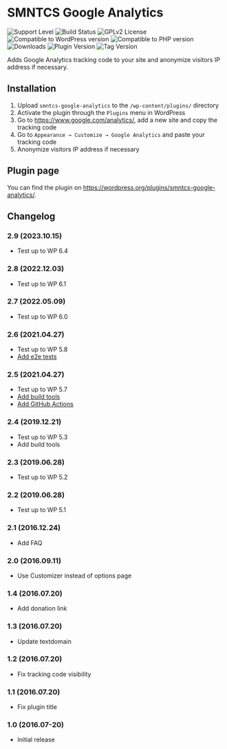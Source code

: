 # SMNTCS Google Analytics

![Support Level](https://img.shields.io/badge/support-active-green.svg)
![Build Status](https://github.com/nielslange/smntcs-google-analytics/actions/workflows/test.yml/badge.svg)
![GPLv2 License](https://img.shields.io/github/license/nielslange/smntcs-google-analytics.svg)
![Compatible to WordPress version](https://plugintests.com/plugins/smntcs-google-analytics/wp-badge.svg)
![Compatible to PHP version](https://plugintests.com/plugins/smntcs-google-analytics/php-badge.svg)
![Downloads](https://img.shields.io/wordpress/plugin/dt/smntcs-google-analytics.svg)
![Plugin Version](https://img.shields.io/wordpress/plugin/v/smntcs-google-analytics.svg)
![Tag Version](https://img.shields.io/github/tag/nielslange/smntcs-google-analytics.svg)

Adds Google Analytics tracking code to your site and anonymize visitors IP address if necessary.

## Installation

1. Upload `smntcs-google-analytics` to the `/wp-content/plugins/` directory
2. Activate the plugin through the `Plugins` menu in WordPress
3. Go to https://www.google.com/analytics/, add a new site and copy the tracking code
4. Go to `Appearance → Customize → Google Analytics` and paste your tracking code
5. Anonymize visitors IP address if necessary

## Plugin page

You can find the plugin on https://wordpress.org/plugins/smntcs-google-analytics/.

## Changelog

### 2.9 (2023.10.15)

- Test up to WP 6.4

### 2.8 (2022.12.03)

- Test up to WP 6.1

### 2.7 (2022.05.09)

- Test up to WP 6.0

### 2.6 (2021.04.27)

- Test up to WP 5.8
- [Add e2e tests](https://github.com/nielslange/smntcs-google-analytics/issues/2)

### 2.5 (2021.04.27)

- Test up to WP 5.7
- [Add build tools](https://github.com/nielslange/smntcs-google-analytics/issues/9)
- [Add GitHub Actions](https://github.com/nielslange/smntcs-google-analytics/issues/10)

### 2.4 (2019.12.21)

- Test up to WP 5.3
- Add build tools

### 2.3 (2019.06.28)

- Test up to WP 5.2

### 2.2 (2019.06.28)

- Test up to WP 5.1

### 2.1 (2016.12.24)

- Add FAQ

### 2.0 (2016.09.11)

- Use Customizer instead of options page

### 1.4 (2016.07.20)

- Add donation link

### 1.3 (2016.07.20)

- Update textdomain

### 1.2 (2016.07.20)

- Fix tracking code visibility

### 1.1 (2016.07.20)

- Fix plugin title

### 1.0 (2016.07-20)

- Initial release
